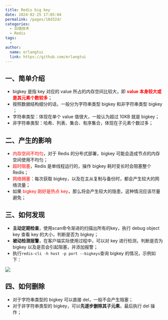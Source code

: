 ```yaml
---
title: Redis big key
date: 2024-02-25 17:05:04
permalink: /pages/18d32d/
categories:
  - 后端技术
  - Redis
tags:
  - 
author: 
  name: erlangtui
  link: https://github.com/erlangtui
---
```


## 一、简单介绍
* bigkey 是指 key 对应的 value 所占的内存空间比较大，即 <span style="color: red;">**value 本身较大或是其元素个数较多**</span>；
* 按照数据结构细分的话，一般分为字符串类型 bigkey 和非字符串类型 bigkey ；
 * 字符串类型：体现在单个 value 值很大，一般认为超过 10KB 就是 bigkey；
 * 非字符串类型：哈希、列表、集合、有序集合，体现在子元素个数过多；

## 二、产生的影响
* <span style="color: red;">内存空间不均匀</span>，对于 Redis 的分布式部署，bigkey 可能会造成节点的内存空间使用不均匀；
* <span style="color: red;">超时阻塞</span>，Redis 是单线程运行的，操作 bigkey 耗时变长时会阻塞整个 Redis；
* <span style="color: red;">网络拥塞</span>：每次获取 bigkey，以及在主从复制与备份时，都会产生较大的网络流量；
* 如果 <span style="color: red;">bigkey 刚好是热点 key</span>，那么将会产生较大的隐患，这种情况应该尽量避免；

## 三、如何发现
* **主动定期检查**，使用scan命令渐进的扫描出所有的key，执行 debug object key 查看 key 的大小，判断是否为 bigkey； 
* **被动检测报警**，在客户端实际使用过程中，可以对 key 进行检测，判断是否为 bigkey 以及是否会引起阻塞，并添加报警；
* 执行`redis-cli -h host -p port --bigkeys`查询 bigkey 的情况，示例如下：

![](https://jsd.cdn.zzko.cn/gh/erlangtui/img-bed@master/redis/redis.bigkeys.r27wpkbx7dc.jpg)

## 四、如何删除
* 对于字符串类型的 bigkey 可以直接 del，一般不会产生阻塞；
* 对于非字符串类型的 bigkey，可以**先逐步删除其子元素**，最后执行 del 操作；